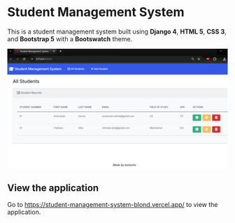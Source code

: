 # Student Management System

This is a student management system built using **Django 4**, **HTML 5**, **CSS 3**, and **Bootstrap 5** with a **Bootswatch** theme.

![plot](https://github.com/tusharks02/student_management_system/blob/main/students/static/images/homepage.png)

## View the application

Go to https://student-management-system-blond.vercel.app/ to view the application.
